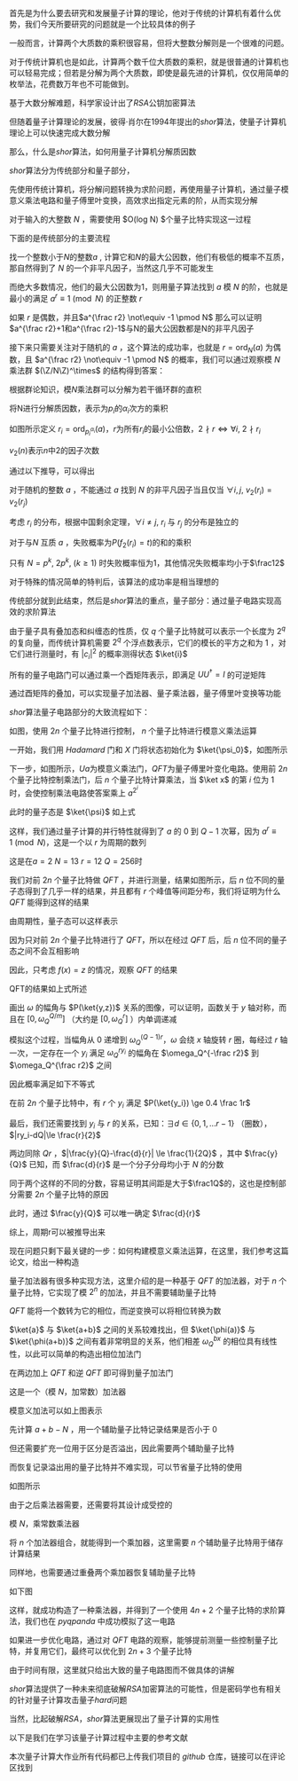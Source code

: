 首先是为什么要去研究和发展量子计算的理论，他对于传统的计算机有着什么优势，我们今天所要研究的问题就是一个比较具体的例子

一般而言，计算两个大质数的乘积很容易，但将大整数分解则是一个很难的问题。

对于传统计算机也是如此，计算两个数千位大质数的乘积，就是很普通的计算机也可以轻易完成；但若是分解为两个大质数，即使是最先进的计算机，仅仅用简单的枚举法，花费数万年也不可能做到。

基于大数分解难题，科学家设计出了$RSA$公钥加密算法

但随着量子计算理论的发展，彼得·肖尔在1994年提出的$shor$算法，使量子计算机理论上可以快速完成大数分解





那么，什么是$shor$算法，如何用量子计算机分解质因数





$shor$算法分为传统部分和量子部分，

先使用传统计算机，将分解问题转换为求阶问题，再使用量子计算机，通过量子模意义乘法电路和量子傅里叶变换，高效求出指定元素的阶，从而实现分解

对于输入的大整数 $N$ ，需要使用 $O(log N) $个量子比特实现这一过程





下面的是传统部分的主要流程

找一个整数小于$N$的整数$a$ , 计算它和$N$的最大公因数，他们有极低的概率不互质，那自然得到了 $N$ 的一个非平凡因子，当然这几乎不可能发生

而绝大多数情况，他们的最大公因数为1，则用量子算法找到 $a$ 模 $N$ 的阶，也就是最小的满足 $a^r \equiv 1 \pmod N$ 的正整数 $r$

如果 $r$ 是偶数，并且$a^{\frac r2} \not\equiv -1 \pmod N$ 那么可以证明$a^{\frac r2}+1和a^{\frac r2}-1$与N的最大公因数都是N的非平凡因子





接下来只需要关注对于随机的 $a$ ，这个算法的成功率，也就是 $r=\text{ord}_N(a)$ 为偶数，且 $a^{\frac r2} \not\equiv -1 \pmod N$ 的概率，我们可以通过观察模 $N$ 乘法群 $(\Z/N\Z)^\times$ 的结构得到答案：

根据群论知识，模$N$乘法群可以分解为若干循环群的直积





将N进行分解质因数，表示为$p_i$的$\alpha_i$次方的乘积

如图所示定义$\ r_i = \mathrm{ord}_{p_i^{\alpha_i}}(a)$，$r$为所有$r_i$的最小公倍数，$2\nmid r \iff \forall i,\ 2\nmid r_i$ 

$v_2(n)$表示$n$中$2$的因子次数

通过以下推导，可以得出

对于随机的整数 $a$ ，不能通过 $a$ 找到 $N$ 的非平凡因子当且仅当 $\forall i,j,\ v_2(r_i) = v_2(r_j)$





考虑 $r_i$ 的分布，根据中国剩余定理，$\forall i\neq j,\ r_i$ 与 $r_j$ 的分布是独立的

对于与$N$ 互质 $a$ ，失败概率为$P(f_2(r_i) = t)$的和的乘积

只有 $N = p^k,\ 2p^k,\ (k\ge 1)$ 时失败概率恒为$1$，其他情况失败概率均小于$\frac12$

对于特殊的情况简单的特判后，该算法的成功率是相当理想的





传统部分就到此结束，然后是$shor$算法的重点，量子部分：通过量子电路实现高效的求阶算法

由于量子具有叠加态和纠缠态的性质，仅 $q$ 个量子比特就可以表示一个长度为 $2^q$ 的复向量，而传统计算机需要 $2^q$ 个浮点数表示，它们的模长的平方之和为 $1$ ，对它们进行测量时，有 $|c_i|^2$ 的概率测得状态 $\ket{i}$

所有的量子电路门可以通过乘一个酉矩阵表示，即满足 $UU^\dagger=I$ 的可逆矩阵

通过酉矩阵的叠加，可以实现量子加法器、量子乘法器，量子傅里叶变换等功能





$shor$算法量子电路部分的大致流程如下：

如图，使用 $2n$ 个量子比特进行控制， $n$ 个量子比特进行模意义乘法运算

一开始，我们用 $Hadamard$ 门和 $X$ 门将状态初始化为 $\ket{\psi_0}$，如图所示





下一步，如图所示，$Ua$为模意义乘法门，$QFT$为量子傅里叶变化电路。使用前 $2n$ 个量子比特控制乘法门，后 $n$ 个量子比特计算乘法，当 $\ket x$ 的第 $i$ 位为 $1$ 时，会使控制乘法电路使答案乘上 $a^{2^i}$

此时的量子态是 $\ket{\psi}$ 如上式

这样，我们通过量子计算的并行特性就得到了 $a$ 的 $0$ 到 $Q-1$ 次幂，因为 $a^r \equiv 1 \pmod N$，这是一个以 $r$ 为周期的数列





这是在$a=2\ N=13\ r=12\ Q=256$时

我们对前 $2n$ 个量子比特做 $QFT$ ，并进行测量，结果如图所示，后 $n$ 位不同的量子态得到了几乎一样的结果，并且都有 $r$ 个峰值等间距分布，我们将证明为什么 $QFT$ 能得到这样的结果





由周期性，量子态可以这样表示

因为只对前 $2n$ 个量子比特进行了 $QFT$，所以在经过 $QFT$ 后，后 $n$ 位不同的量子态之间不会互相影响

因此，只考虑 $f(x)=z$ 的情况，观察 $QFT$ 的结果





QFT的结果如上式所述

画出 $\omega$ 的幅角与 $P(\ket{y,z})$ 关系的图像，可以证明，函数关于 $y$ 轴对称，而且在 $[0,\omega_Q^{Q/m}]$ （大约是 $[0,\omega_Q^r]$ ）内单调递减





模拟这个过程，当幅角从 $0$ 递增到 $\omega_Q^{(Q-1)r}$，$\omega$ 会绕 $x$ 轴旋转 $r$ 圈，每经过 $r$ 轴一次，一定存在一个 $y_i$ 满足 $\omega_Q^{ry_i}$ 的幅角在 $\omega_Q^{-\frac r2}$ 到 $\omega_Q^{\frac r2}$ 之间

因此概率满足如下不等式

在前 $2n$ 个量子比特中，有 $r$ 个 $y_i$ 满足 $P(\ket{y_i}) \ge 0.4 \frac 1r$





最后，我们还需要找到 $y_i$ 与 $r$​ 的关系，已知：$\exists d \in \{0,1,\dots r-1\}$ （圈数），$|ry_i-dQ|\le \frac{r}{2}$

两边同除 $Qr$ ，$|\frac{y}{Q}-\frac{d}{r}| \le \frac{1}{2Q}$ ，其中 $\frac{y}{Q}$ 已知，而 $\frac{d}{r}$ 是一个分子分母均小于 $N$ 的分数

同于两个这样的不同的分数，容易证明其间距是大于$\frac1Q$的，这也是控制部分需要 $2n$ 个量子比特的原因

此时，通过 $\frac{y}{Q}$ 可以唯一确定 $\frac{d}{r}$

综上，周期r可以被推导出来





现在问题只剩下最关键的一步：如何构建模意义乘法运算，在这里，我们参考这篇论文，给出一种构造





量子加法器有很多种实现方法，这里介绍的是一种基于 $QFT$ 的加法器，对于 $n$ 个量子比特，它实现了模 $2^n$ 的加法，并且不需要辅助量子比特

$QFT$ 能将一个数转为它的相位，而逆变换可以将相位转换为数

$\ket{a}$ 与 $\ket{a+b}$ 之间的关系较难找出，但 $\ket{\phi(a)}$ 与 $\ket{\phi(a+b)}$ 之间有着非常明显的关系，他们相差 $\omega_Q^{bx}$ 的相位具有线性性，以此可以简单的构造出相位加法门

在两边加上 $QFT$ 和逆 $QFT$ 即可得到量子加法门





这是一个（模 $N$，加常数）加法器

模意义加法可以如上图表示

先计算 $a+b-N$ ，用一个辅助量子比特记录结果是否小于 $0$ 

但还需要扩充一位用于区分是否溢出，因此需要两个辅助量子比特

而恢复记录溢出用的量子比特并不难实现，可以节省量子比特的使用

如图所示

由于之后乘法器需要，还需要将其设计成受控的





模 $N$，乘常数乘法器

将 $n$ 个加法器组合，就能得到一个乘加器，这里需要 $n$ 个辅助量子比特用于储存计算结果

同样地，也需要通过重叠两个乘加器恢复辅助量子比特

如下图





这样，就成功构造了一种乘法器，并得到了一个使用 $4n+2$ 个量子比特的求阶算法，我们也在 $pyqpanda$ 中成功模拟了这一电路





如果进一步优化电路，通过对 $QFT$ 电路的观察，能够提前测量一些控制量子比特，并复用它们，最终可以优化到 $2n+3$ 个量子比特

由于时间有限，这里就只给出大致的量子电路图而不做具体的讲解





$shor$算法提供了一种未来彻底破解$RSA$加密算法的可能性，但是密码学也有相关的针对量子计算攻击量子$hard$问题

当然，比起破解$RSA$，$shor$算法更展现出了量子计算的实用性





以下是我们在学习该量子计算过程中主要的参考文献

本次量子计算大作业所有代码都已上传我们项目的 $github$ 仓库，链接可以在评论区找到




